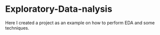 # Exploratory-Data-nalysis
Here I created a project as an example on how to perform EDA and some techniques.
